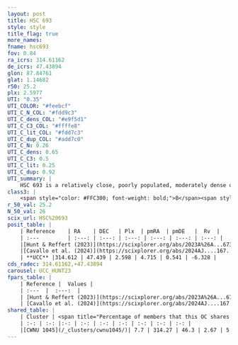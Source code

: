 ```yaml
---
layout: post
title: HSC 693
style: style
title_flag: true
more_names: 
fname: hsc693
fov: 0.84
ra_icrs: 314.61162
de_icrs: 47.43894
glon: 87.84761
glat: 1.14682
r50: 25.2
plx: 2.5977
UTI: "0.35"
UTI_COLOR: "#feebcf"
UTI_C_N_COL: "#fdd9c3"
UTI_C_dens_COL: "#e9f5d1"
UTI_C_C3_COL: "#ffffe8"
UTI_C_lit_COL: "#fdd7c3"
UTI_C_dup_COL: "#add7c0"
UTI_C_N: 0.26
UTI_C_dens: 0.65
UTI_C_C3: 0.5
UTI_C_lit: 0.25
UTI_C_dup: 0.92
UTI_summary: |
    HSC 693 is a relatively close, poorly populated, moderately dense object of intermediate C3 quality. It was recently reported in the literature.<br><br>This is very likely a unique object, which shares a very small percentage of members with at least one previously reported entry.
class3: |
    <span style="color: #FFC300; font-weight: bold;">B</span><span style="color: #FFC300; font-weight: bold;">B</span>
r_50_val: 25.2
N_50_val: 26
scix_url: HSC%20693
posit_table: |
    | Reference    | RA    | DEC   | Plx  | pmRA  | pmDE   |  Rv  |
    | :---         | :---: | :---: | :---: | :---: | :---: | :---: |
    |[Hunt & Reffert (2023)](https://scixplorer.org/abs/2023A%26A...673A.114H) | 314.683 | 47.538 | 2.627 | 4.755 | 0.55 | -8.528 |
    |[Cavallo et al. (2024)](https://scixplorer.org/abs/2024AJ....167...12C) | 314.607 | 47.476 | 2.626 | -- | -- | -- |
    | **UCC** |314.612 | 47.439 | 2.598 | 4.715 | 0.541 | -6.328 | 
cds_radec: 314.61162,+47.43894
carousel: UCC_HUNT23
fpars_table: |
    | Reference |  Values |
    | :---  |  :---:  |
    | [Hunt & Reffert (2023)](https://scixplorer.org/abs/2023A%26A...673A.114H) | `AV50=0.083, diffAV50=0.261, MOD50=7.841, logAge50=7.627` |
    | [Cavallo et al. (2024)](https://scixplorer.org/abs/2024AJ....167...12C) | `AV50=0.51, dMod50=8.02, logAge50=7.3, [Fe/H]50=0.09` |
shared_table: |
    | Cluster | <span title="Percentage of members that this OC shares with the ones listed">%</span>   | RA   | DEC   | Plx   | pmRA  | pmDE  | Rv | UTI |
    | :-: | :-: |:-: | :-: | :-: | :-: | :-: | :-: | :-: |
    |[CWNU 1045](/_clusters/cwnu1045/)| 7.7 | 314.27 | 46.3 | 2.67 | 5.8 | 1.22 | -11.91 |0.09 |
---
```

